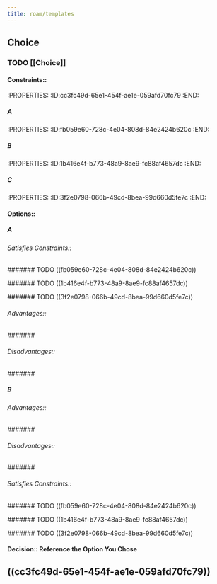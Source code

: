 ```yaml
---
title: roam/templates
---
```


## Choice
### TODO [[Choice]]
#### Constraints:: 
:PROPERTIES:
:ID:cc3fc49d-65e1-454f-ae1e-059afd70fc79
:END:
##### A
:PROPERTIES:
:ID:fb059e60-728c-4e04-808d-84e2424b620c
:END:

##### B
:PROPERTIES:
:ID:1b416e4f-b773-48a9-8ae9-fc88af4657dc
:END:

##### C
:PROPERTIES:
:ID:3f2e0798-066b-49cd-8bea-99d660d5fe7c
:END:

#### Options::
##### A
###### Satisfies Constraints::
####### TODO ((fb059e60-728c-4e04-808d-84e2424b620c))

####### TODO ((1b416e4f-b773-48a9-8ae9-fc88af4657dc))

####### TODO ((3f2e0798-066b-49cd-8bea-99d660d5fe7c))

###### Advantages::
####### 

###### Disadvantages::
####### 

##### B
###### Advantages::
####### 

###### Disadvantages::
####### 

###### Satisfies Constraints::
####### TODO ((fb059e60-728c-4e04-808d-84e2424b620c))

####### TODO ((1b416e4f-b773-48a9-8ae9-fc88af4657dc))

####### TODO ((3f2e0798-066b-49cd-8bea-99d660d5fe7c))

#### Decision:: __Reference the Option You Chose__

## 

## ((cc3fc49d-65e1-454f-ae1e-059afd70fc79))
